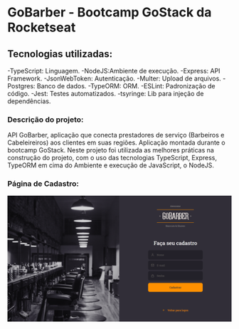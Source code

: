 # GoBarber - Bootcamp GoStack da Rocketseat

## Tecnologias utilizadas:
-TypeScript: Linguagem.
-NodeJS:Ambiente de execução.
-Express: API Framework.
-JsonWebToken: Autenticação.
-Multer: Upload de arquivos.
-Postgres: Banco de dados.
-TypeORM: ORM.
-ESLint: Padronização de código.
-Jest: Testes automatizados.
-tsyringe: Lib para injeção de dependências.

### Descrição do projeto:

API GoBarber, aplicação que conecta prestadores de serviço (Barbeiros e Cabeleireiros) aos clientes em suas regiões. Aplicação montada durante o bootcamp GoStack. Neste projeto foi utilizada as melhores práticas na construção do projeto, com o uso das tecnologias TypeScript, Express, TypeORM em cima do Ambiente e execução de JavaScript, o NodeJS.

### Página de Cadastro:
![image](https://github.com/psdaniel/assets/blob/master/gobarber-web/2020-10-06%20(2).png?raw=true)